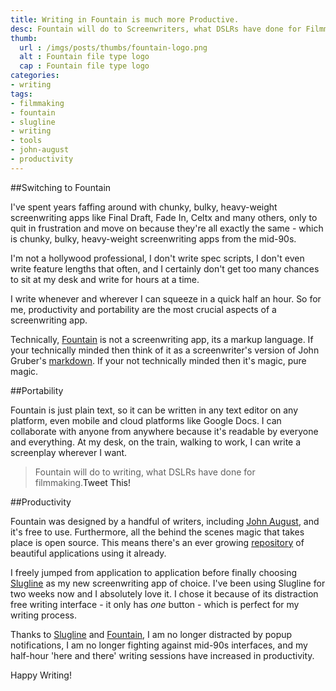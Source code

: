 ```yaml
---
title: Writing in Fountain is much more Productive.
desc: Fountain will do to Screenwriters, what DSLRs have done for Filmmakers. Fountain is built for the modern day writer. It's simple, elegant, and free.
thumb:
  url : /imgs/posts/thumbs/fountain-logo.png
  alt : Fountain file type logo
  cap : Fountain file type logo
categories:
- writing
tags: 
- filmmaking
- fountain
- slugline
- writing
- tools
- john-august
- productivity 
---
```


[1]: http://fountain.io/
[2]: http://daringfireball.net/projects/markdown/
[3]: http://johnaugust.com/about
[4]: http://fountain.io/apps
[5]: http://slugline.co/

##Switching to Fountain 

I've spent years faffing around with chunky, bulky, heavy-weight screenwriting apps like Final Draft, Fade In, Celtx and many others, only to quit in frustration and move on because they're all exactly the same - which is chunky, bulky, heavy-weight screenwriting apps from the mid-90s. 

I'm not a hollywood professional, I don't write spec scripts, I don't even write feature lengths that often, and I certainly don't get too many chances to sit at my desk and write for hours at a time. 

I write whenever and wherever I can squeeze in a quick half an hour. So for me, productivity and portability are the most crucial aspects of a screenwriting app.

Technically, [Fountain][1] is not a screenwriting app, its a markup language. If your technically minded then think of it as a screenwriter's version of John Gruber's [markdown][2]. If your not technically minded then it's magic, pure magic.

##Portability

Fountain is just plain text, so it can be written in any text editor on any platform, even mobile and cloud platforms like Google Docs. I can collaborate with anyone from anywhere because it's readable by everyone and everything. At my desk, on the train, walking to work, I can write a screenplay wherever I want.

>Fountain will do to writing, what DSLRs have done for filmmaking.<a class="social social-tweetable" data-quote="Fountain will do to writing, what DSLRs have done for filmmaking." data-href="https://twitter.com/intent/tweet" data-hashtags="screenwriting,fountain">Tweet This!</a>

##Productivity

Fountain was designed by a handful of writers, including [John August][3], and it's free to use. Furthermore, all the behind the scenes magic that takes place is open source. This means there's an ever growing [repository][4] of beautiful applications using it already. 

I freely jumped from application to application before finally choosing [Slugline][5] as my new screenwriting app of choice. I've been using Slugline for two weeks now and I absolutely love it. I chose it because of its distraction free writing interface - it only has *one* button - which is perfect for my writing process.

Thanks to [Slugline][5] and [Fountain][1], I am no longer distracted by popup notifications, I am no longer fighting against mid-90s interfaces, and my half-hour 'here and there' writing sessions have increased in productivity. 

Happy Writing!
